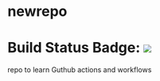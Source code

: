 # newrepo
# Build Status Badge: ![](https://github.com/gitexppro/newrepo/workflows/CI/badge.svg)

repo to learn Guthub actions and workflows
